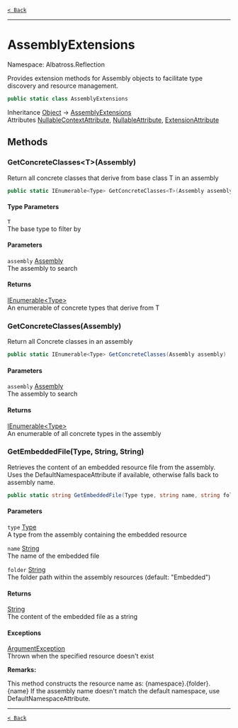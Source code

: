 [`< Back`](../../)

---

# AssemblyExtensions

Namespace: Albatross.Reflection

Provides extension methods for Assembly objects to facilitate type discovery and resource management.

```csharp
public static class AssemblyExtensions
```

Inheritance [Object](https://docs.microsoft.com/en-us/dotnet/api/system.object) → [AssemblyExtensions](./albatross/reflection/assemblyextensions)<br>
Attributes [NullableContextAttribute](./system/runtime/compilerservices/nullablecontextattribute), [NullableAttribute](./system/runtime/compilerservices/nullableattribute), [ExtensionAttribute](https://docs.microsoft.com/en-us/dotnet/api/system.runtime.compilerservices.extensionattribute)

## Methods

### **GetConcreteClasses&lt;T&gt;(Assembly)**

Return all concrete classes that derive from base class T in an assembly

```csharp
public static IEnumerable<Type> GetConcreteClasses<T>(Assembly assembly)
```

#### Type Parameters

`T`<br>
The base type to filter by

#### Parameters

`assembly` [Assembly](https://docs.microsoft.com/en-us/dotnet/api/system.reflection.assembly)<br>
The assembly to search

#### Returns

[IEnumerable&lt;Type&gt;](https://docs.microsoft.com/en-us/dotnet/api/system.collections.generic.ienumerable-1)<br>
An enumerable of concrete types that derive from T

### **GetConcreteClasses(Assembly)**

Return all Concrete classes in an assembly

```csharp
public static IEnumerable<Type> GetConcreteClasses(Assembly assembly)
```

#### Parameters

`assembly` [Assembly](https://docs.microsoft.com/en-us/dotnet/api/system.reflection.assembly)<br>
The assembly to search

#### Returns

[IEnumerable&lt;Type&gt;](https://docs.microsoft.com/en-us/dotnet/api/system.collections.generic.ienumerable-1)<br>
An enumerable of all concrete types in the assembly

### **GetEmbeddedFile(Type, String, String)**

Retrieves the content of an embedded resource file from the assembly.
 Uses the DefaultNamespaceAttribute if available, otherwise falls back to assembly name.

```csharp
public static string GetEmbeddedFile(Type type, string name, string folder)
```

#### Parameters

`type` [Type](https://docs.microsoft.com/en-us/dotnet/api/system.type)<br>
A type from the assembly containing the embedded resource

`name` [String](https://docs.microsoft.com/en-us/dotnet/api/system.string)<br>
The name of the embedded file

`folder` [String](https://docs.microsoft.com/en-us/dotnet/api/system.string)<br>
The folder path within the assembly resources (default: "Embedded")

#### Returns

[String](https://docs.microsoft.com/en-us/dotnet/api/system.string)<br>
The content of the embedded file as a string

#### Exceptions

[ArgumentException](https://docs.microsoft.com/en-us/dotnet/api/system.argumentexception)<br>
Thrown when the specified resource doesn't exist

**Remarks:**

This method constructs the resource name as: {namespace}.{folder}.{name}
 If the assembly name doesn't match the default namespace, use DefaultNamespaceAttribute.

---

[`< Back`](../../)
